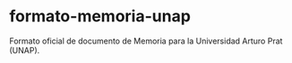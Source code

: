formato-memoria-unap
====================

Formato oficial de documento de Memoria para la Universidad Arturo Prat (UNAP).
